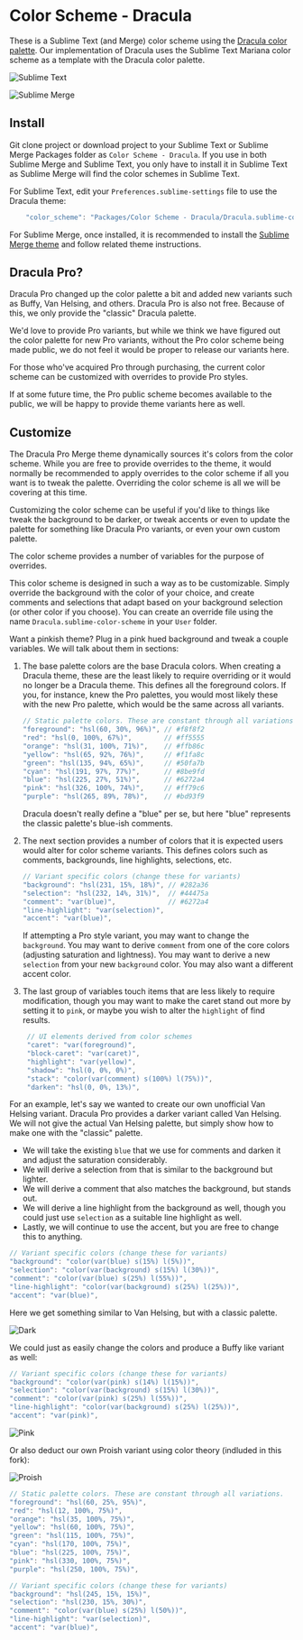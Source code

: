 # Color Scheme - Dracula

These is a Sublime Text (and Merge) color scheme using the [Dracula color palette](https://github.com/dracula/dracula-theme).
Our implementation of Dracula uses the Sublime Text Mariana color scheme as a template with the Dracula color palette.

![Sublime Text](screenshots/Text%20-%20Dracula.png)

![Sublime Merge](screenshots/Merge%20-%20Dracula.png)

## Install

Git clone project or download project to your Sublime Text or Sublime Merge Packages folder as `Color Scheme - Dracula`.
If you use in both Sublime Merge and Sublime Text, you only have to install it in Sublime Text as Sublime Merge will
find the color schemes in Sublime Text.

For Sublime Text, edit your `Preferences.sublime-settings` file to use the Dracula theme:

```js
    "color_scheme": "Packages/Color Scheme - Dracula/Dracula.sublime-color-scheme",
```

For Sublime Merge, once installed, it is recommended to install the [Sublime Merge theme](https://github.com/facelessuser/merge-dracula-theme)
and follow related theme instructions.

## Dracula Pro?

Dracula Pro changed up the color palette a bit and added new variants such as Buffy, Van Helsing, and others. Dracula
Pro is also not free. Because of this, we only provide the "classic" Dracula palette.

We'd love to provide Pro variants, but while we think we have figured out the color palette for new Pro variants,
without the Pro color scheme being made public, we do not feel it would be proper to release our variants here.

For those who've acquired Pro through purchasing, the current color scheme can be customized with overrides to provide
Pro styles.

If at some future time, the Pro public scheme becomes available to the public, we will be happy to provide theme
variants here as well.

## Customize

The Dracula Pro Merge theme dynamically sources it's colors from the color scheme. While you are free to provide
overrides to the theme, it would normally be recommended to apply overrides to the color scheme if all you want is to
tweak the palette. Overriding the color scheme is all we will be covering at this time.

Customizing the color scheme can be useful if you'd like to things like tweak the background to be darker, or tweak
accents or even to update the palette for something like Dracula Pro variants, or even your own custom palette.

The color scheme provides a number of variables for the purpose of overrides.


This color scheme is designed in such a way as to be customizable. Simply override the background with the color of your
choice, and create comments and selections that adapt based on your background selection (or other color if you choose).
You can create an override file using the name `Dracula.sublime-color-scheme` in your `User` folder.

Want a pinkish theme? Plug in a pink hued background and tweak a couple variables. We will talk about them in sections:

1.  The base palette colors are the base Dracula colors. When creating a Dracula theme, these are the least likely to
    require overriding or it would no longer be a Dracula theme. This defines all the foreground colors. If you, for
    instance, knew the Pro palettes, you would most likely these with the new Pro palette, which would be the same
    across all variants.

    ```js
    // Static palette colors. These are constant through all variations.
    "foreground": "hsl(60, 30%, 96%)", // #f8f8f2
    "red": "hsl(0, 100%, 67%)",        // #ff5555
    "orange": "hsl(31, 100%, 71%)",    // #ffb86c
    "yellow": "hsl(65, 92%, 76%)",     // #f1fa8c
    "green": "hsl(135, 94%, 65%)",     // #50fa7b
    "cyan": "hsl(191, 97%, 77%)",      // #8be9fd
    "blue": "hsl(225, 27%, 51%)",      // #6272a4
    "pink": "hsl(326, 100%, 74%)",     // #ff79c6
    "purple": "hsl(265, 89%, 78%)",    // #bd93f9
    ```

    Dracula doesn't really define a "blue" per se, but here "blue" represents the classic palette's blue-ish comments.

1.  The next section provides a number of colors that it is expected users would alter for color scheme variants. This
    defines colors such as comments, backgrounds, line highlights, selections, etc.

    ```js
    // Variant specific colors (change these for variants)
    "background": "hsl(231, 15%, 18%)", // #282a36
    "selection": "hsl(232, 14%, 31%)",  // #44475a
    "comment": "var(blue)",             // #6272a4
    "line-highlight": "var(selection)",
    "accent": "var(blue)",
    ```

    If attempting a Pro style variant, you may want to change the `background`. You may want to derive `comment` from
    one of the core colors (adjusting saturation and lightness). You may want to derive a new `selection` from your new
    `background` color. You may also want a different accent color.

1. The last group of variables touch items that are less likely to require modification, though you may want to make the
   caret stand out more by setting it to `pink`, or maybe you wish to alter the `highlight` of find results.

   ```js
    // UI elements derived from color schemes
    "caret": "var(foreground)",
    "block-caret": "var(caret)",
    "highlight": "var(yellow)",
    "shadow": "hsl(0, 0%, 0%)",
    "stack": "color(var(comment) s(100%) l(75%))",
    "darken": "hsl(0, 0%, 13%)",
    ```

For an example, let's say we wanted to create our own unofficial Van Helsing variant. Dracula Pro provides a darker
variant called Van Helsing. We will not give the actual Van Helsing palette, but simply show how to make one with the
"classic" palette.

-   We will take the existing `blue` that we use for comments and darken it and adjust the saturation considerably.
-   We will derive a selection from that is similar to the background but lighter.
-   We will derive a comment that also matches the background, but stands out.
-   We will derive a line highlight from the background as well, though you could just use `selection` as a suitable
    line highlight as well.
-   Lastly, we will continue to use the accent, but you are free to change this to anything.

```js
// Variant specific colors (change these for variants)
"background": "color(var(blue) s(15%) l(5%))",
"selection": "color(var(background) s(15%) l(30%))",
"comment": "color(var(blue) s(25%) l(55%))",
"line-highlight": "color(var(background) s(25%) l(25%))",
"accent": "var(blue)",
```

Here we get something similar to Van Helsing, but with a classic palette.

![Dark](screenshots/Text%20-%20Dark.png)

We could just as easily change the colors and produce a Buffy like variant as well:

```js
// Variant specific colors (change these for variants)
"background": "color(var(pink) s(14%) l(15%))",
"selection": "color(var(background) s(15%) l(30%))",
"comment": "color(var(pink) s(25%) l(55%))",
"line-highlight": "color(var(background) s(25%) l(25%))",
"accent": "var(pink)",
```

![Pink](screenshots/Text%20-%20Pink.png)

Or also deduct our own Proish variant using color theory (indluded in this fork):

![Proish](screenshots/proish.png)

```js
// Static palette colors. These are constant through all variations.
"foreground": "hsl(60, 25%, 95%)",
"red": "hsl(12, 100%, 75%)",
"orange": "hsl(35, 100%, 75%)",
"yellow": "hsl(60, 100%, 75%)",
"green": "hsl(115, 100%, 75%)",
"cyan": "hsl(170, 100%, 75%)",
"blue": "hsl(225, 100%, 75%)",
"pink": "hsl(330, 100%, 75%)",
"purple": "hsl(250, 100%, 75%)",

// Variant specific colors (change these for variants)
"background": "hsl(245, 15%, 15%)",
"selection": "hsl(230, 15%, 30%)",
"comment": "color(var(blue) s(25%) l(50%))",
"line-highlight": "var(selection)",
"accent": "var(blue)",
```
